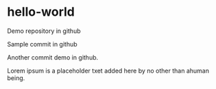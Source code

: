 # hello-world
Demo repository in github


Sample commit in github



Another commit demo in github.



Lorem ipsum is a placeholder txet added here by no other than ahuman being.
